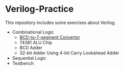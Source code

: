 # Verilog-Practice
This repository includes some exercises about Verilog.

- Combinational Logic
  - [BCD-to-7-segment Convertor](./System_modeling/BCD-to-7-segment_Convertor/)
  - 74381 ALU Chip
  - BCD Adder
  - 32-bit Adder Using 4-bit Carry Lookahead Adder
- Sequential Logic
- Testbench